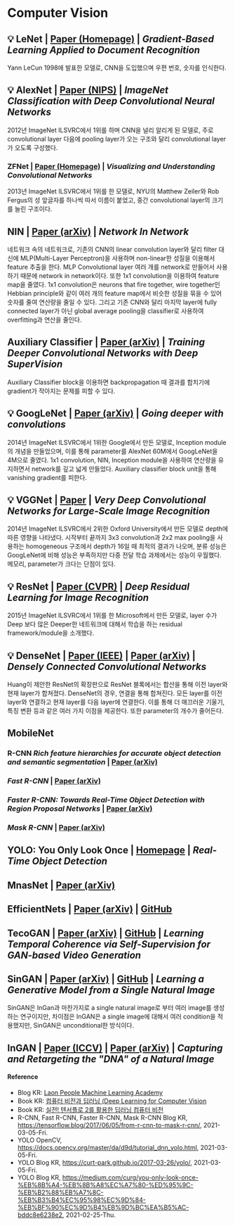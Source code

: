 # Computer Vision
## :bulb: LeNet | [Paper (Homepage)](http://yann.lecun.com/exdb/publis/pdf/lecun-01a.pdf) | *Gradient-Based Learning Applied to Document Recognition*
Yann LeCun 1998에 발표한 모델로, CNN을 도입했으며 우편 번호, 숫자를 인식한다.

## :bulb: AlexNet | [Paper (NIPS)](https://papers.nips.cc/paper/4824-imagenet-classification-with-deep-convolutional-neural-networks.pdf) | *ImageNet Classification with Deep Convolutional Neural Networks*
2012년 ImageNet ILSVRC에서 1위를 하며 CNN을 널리 알리게 된 모델로, 주로 convolutional layer 다음에 pooling layer가 오는 구조와 달리 convolutional layer가 오도록 구성했다.

### ZFNet | [Paper (Homepage)](https://cs.nyu.edu/~fergus/papers/zeilerECCV2014.pdf) | *Visualizing and Understanding Convolutional Networks*
2013년 ImageNet ILSVRC에서 1위를 한 모델로, NYU의 Matthew Zeiler와 Rob Fergus의 성 앞글자를 하나씩 따서 이름이 붙었고, 중간 convolutional layer의 크기를 늘린 구조이다.

## NIN | [Paper (arXiv)](https://arxiv.org/pdf/1312.4400.pdf) | *Network In Network*
네트워크 속의 네트워크로, 기존의 CNN의 linear convolution layer와 달리 filter 대신에 MLP(Multi-Layer Perceptron)을 사용하며 non-linear한 성질을 이용해서 feature 추출을 한다. MLP Convolutional layer 여러 개를 network로 만들어서 사용하기 때문에 network in network이다. 또한 1x1 convolution을 이용하여 feature map을 줄였다. 1x1 convolution은 neurons that fire together, wire together인 Hebbian principle와 같이 여러 개의 feature map에서 비슷한 성질을 묶을 수 있어 숫자를 줄여 연산량을 줄일 수 있다. 그리고 기존 CNN와 달리 마지막 layer에 fully connected layer가 아닌 global average pooling을 classifier로 사용하여 overfitting과 연산을 줄인다.

## Auxiliary Classifier | [Paper (arXiv)](https://arxiv.org/pdf/1505.02496.pdf) | *Training Deeper Convolutional Networks with Deep SuperVision*
Auxiliary Classifier block을 이용하면 backpropagation 때 결과를 합치기에 gradient가 작아지는 문제를 피할 수 있다.

## :bulb: GoogLeNet | [Paper (arXiv)](https://arxiv.org/pdf/1409.4842.pdf) | *Going deeper with convolutions*
2014년 ImageNet ILSVRC에서 1위한 Google에서 만든 모델로, Inception module의 개념을 만들었으며, 이를 통해 parameter를 AlexNet 60M에서 GoogLeNet을 4M으로 줄였다. 1x1 convolution, NIN, Inception module을 사용하여 연산량을 유지하면서 network를 깊고 넓게 만들었다. Auxiliary classifier block unit을 통해 vanishing gradient를 피한다. 

## :bulb: VGGNet | [Paper](https://arxiv.org/pdf/1409.1556.pdf) | *Very Deep Convolutional Networks for Large-Scale Image Recognition*
2014년 ImageNet ILSVRC에서 2위한 Oxford University에서 만든 모델로 depth에 따른 영향을 나타냈다. 시작부터 끝까지 3x3 convolution과 2x2 max pooling을 사용하는 homogeneous 구조에서 depth가 16일 때 최적의 결과가 나오며, 분류 성능은 GoogLeNet에 비해 성능은 부족하지만 다중 전달 학습 과제에서는 성능이 우월했다. 메모리, parameter가 크다는 단점이 있다.

## :bulb: ResNet | [Paper (CVPR)](https://www.cv-foundation.org/openaccess/content_cvpr_2016/papers/He_Deep_Residual_Learning_CVPR_2016_paper.pdf) | *Deep Residual Learning for Image Recognition*
2015년 ImageNet ILSVRC에서 1위를 한 Microsoft에서 만든 모델로, layer 수가 Deep 보다 많은 Deeper한 네트워크에 대해서 학습을 하는 residual framework/module을 소개했다.

## :bulb: DenseNet | [Paper (IEEE)](https://ieeexplore.ieee.org/document/8099726) | [Paper (arXiv)](https://arxiv.org/pdf/1608.06993.pdf) | *Densely Connected Convolutional Networks*
Huang이 제안한 ResNet의 확장판으로 ResNet 블록에서는 합산을 통해 이전 layer와 현재 layer가 합쳐졌다. DenseNet의 경우, 연결을 통해 합쳐진다. 모든 layer를 이전 layer와 연결하고 현재 layer를 다음 layer에 연결한다. 이를 통해 더 매끄러운 기울기, 특징 변환 등과 같은 여러 가지 이점을 제공한다. 또한 parameter의 개수가 줄어든다.

## MobileNet

### R-CNN *Rich feature hierarchies for accurate object detection and semantic segmentation* | [Paper (arXiv)](https://arxiv.org/abs/1311.2524)

### *Fast R-CNN* | [Paper (arXiv)](https://arxiv.org/abs/1504.08083)

### *Faster R-CNN: Towards Real-Time Object Detection with Region Proposal Networks* | [Paper (arXiv)](https://arxiv.org/abs/1506.01497)

### *Mask R-CNN* | [Paper (arXiv)](https://arxiv.org/abs/1703.06870)

## YOLO: You Only Look Once | [Homepage](https://pjreddie.com/darknet/yolo/) | *Real-Time Object Detection*


## MnasNet | [Paper (arXiv)](https://arxiv.org/pdf/1807.11626.pdf)

## EfficientNets | [Paper (arXiv)](https://arxiv.org/pdf/1905.11946.pdf) | [GitHub](https://github.com/tensorflow/tpu/tree/master/models/official/efficientnet)

## TecoGAN | [Paper (arXiv)](https://arxiv.org/pdf/1811.09393.pdf) | [GitHub](https://github.com/thunil/TecoGAN) | *Learning Temporal Coherence via Self-Supervision for GAN-based Video Generation*

## SinGAN | [Paper (arXiv)](https://arxiv.org/pdf/1905.01164.pdf) | [GitHub](https://github.com/FriedRonaldo/SinGAN) | *Learning a Generative Model from a Single Natural Image*
SinGAN은 InGan과 마찬가지로 a single natural image로 부터 여러 image를 생성하는 연구이지만, 차이점은 InGAN은 a single image에 대해서 여러 condition을 적용했지만, SinGAN은 unconditional한 방식이다.

## InGAN | [Paper (ICCV)](https://openaccess.thecvf.com/content_ICCV_2019/papers/Shocher_InGAN_Capturing_and_Retargeting_the_DNA_of_a_Natural_Image_ICCV_2019_paper.pdf) | [Paper (arXiv)](https://arxiv.org/abs/1812.00231) | *Capturing and Retargeting the "DNA" of a Natural Image*

#### Reference
- Blog KR: [Laon People Machine Learning Academy](https://blog.naver.com/laonple/220463627091)
- Book KR: [컴퓨터 비전과 딥러닝 (Deep Learning for Computer Vision](http://www.yes24.com/Product/Goods/63830791)
- Book KR: [실전! 텐서플로 2를 활용한 딥러닝 컴퓨터 비전](http://www.yes24.com/Product/Goods/90365150)
- R-CNN, Fast R-CNN, Faster R-CNN, Mask R-CNN Blog KR, https://tensorflow.blog/2017/06/05/from-r-cnn-to-mask-r-cnn/, 2021-03-05-Fri.
- YOLO OpenCV, https://docs.opencv.org/master/da/d9d/tutorial_dnn_yolo.html, 2021-03-05-Fri.
- YOLO Blog KR, https://curt-park.github.io/2017-03-26/yolo/, 2021-03-05-Fri.
- YOLO Blog KR, https://medium.com/curg/you-only-look-once-%EB%8B%A4-%EB%8B%A8%EC%A7%80-%ED%95%9C-%EB%B2%88%EB%A7%8C-%EB%B3%B4%EC%95%98%EC%9D%84-%EB%BF%90%EC%9D%B4%EB%9D%BC%EA%B5%AC-bddc8e6238e2, 2021-02-25-Thu.
